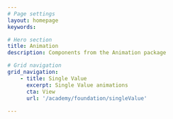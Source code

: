 ```yaml
---
# Page settings
layout: homepage
keywords:

# Hero section
title: Animation
description: Components from the Animation package

# Grid navigation
grid_navigation:
    - title: Single Value
      excerpt: Single Value animations
      cta: View
      url: '/academy/foundation/singleValue'
      
---
```

